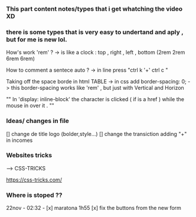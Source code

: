 ### This part content notes/types that i get whatching the video XD 
### there is some types that is very easy to undertand and aply , but for me is new lol.


How's work 'rem' ? 
    -> is like a clock : top , right , left , bottom (2rem 2rem 6rem 6rem)

How to comment a sentece auto ? 
    -> in line press "ctrl k '+' ctrl c "

Taking off the space borde in html TABLE 
    -> in css add border-spacing: 0;
    -> this border-spacing works like 'rem' , but just with Vertical and Horizon 

"" In 'display: inline-block' the character is clicked ( if is a href ) while the mouse in over it . ""



### Ideas/ changes in file

[] change de title logo (bolder,style...)
[] change the transiction adding "+" in incomes 




### Websites tricks 

--> CSS-TRICKS 

https://css-tricks.com/



### Where is stoped ?? 
22nov - 02:32 - 
[x] maratona 1h55 
[x] fix the buttons from the new form 